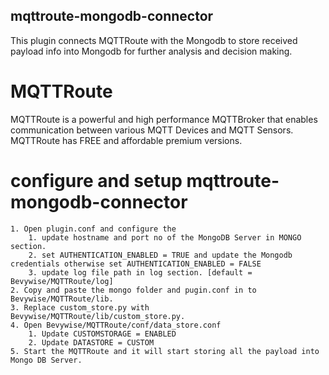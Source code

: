 ## mqttroute-mongodb-connector

This plugin connects MQTTRoute with the Mongodb to store received payload info into Mongodb for further analysis and decision making. 

# MQTTRoute 
MQTTRoute is a powerful and high performance MQTTBroker that enables communication between various MQTT Devices and MQTT Sensors. MQTTRoute has FREE and affordable premium versions. 

# configure and setup mqttroute-mongodb-connector
	1. Open plugin.conf and configure the 
		1. update hostname and port no of the MongoDB Server in MONGO section.
		2. set AUTHENTICATION_ENABLED = TRUE and update the Mongodb credentials otherwise set AUTHENTICATION_ENABLED = FALSE  
		3. update log file path in log section. [default = Bevywise/MQTTRoute/log]
	2. Copy and paste the mongo folder and pugin.conf in to Bevywise/MQTTRoute/lib.
	3. Replace custom_store.py with Bevywise/MQTTRoute/lib/custom_store.py.
	4. Open Bevywise/MQTTRoute/conf/data_store.conf 
		1. Update CUSTOMSTORAGE = ENABLED
		2. Update DATASTORE = CUSTOM 
	5. Start the MQTTRoute and it will start storing all the payload into Mongo DB Server.

